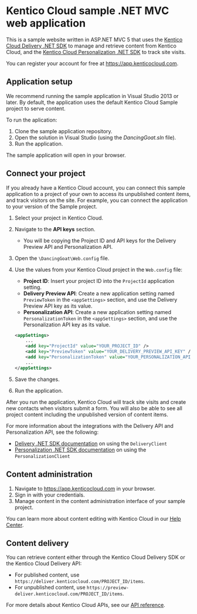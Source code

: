 # Kentico Cloud sample .NET MVC web application

This is a sample website written in ASP.NET MVC 5 that uses the [Kentico Cloud Delivery .NET SDK](https://github.com/Kentico/delivery-sdk-net) to manage and retrieve content from Kentico Cloud, and the [Kentico Cloud Personalization .NET SDK](https://github.com/Kentico/personalization-sdk-net) to track site visits.

You can register your account for free at <https://app.kenticocloud.com>.

## Application setup

We recommend running the sample application in Visual Studio 2013 or later. By default, the application uses the default Kentico Cloud Sample project to serve content.

To run the aplication:

1. Clone the sample application repository.
1. Open the solution in Visual Studio (using the _DancingGoat.sln_ file).
1. Run the application.

The sample application will open in your browser.

## Connect your project

If you already have a Kentico Cloud account, you can connect this sample application to a project of your own to access its unpublished content items, and track visitors on the site. For example, you can connect the application to your version of the Sample project.

1. Select your project in Kentico Cloud.
1. Navigate to the **API keys** section.

    * You will be copying the Project ID and API keys for the Delivery Preview API and Personalization API.

1. Open the `\DancingGoat\Web.config` file.
1. Use the values from your Kentico Cloud project in the `Web.config` file:

    * **Project ID**: Insert your project ID into the `ProjectId` application setting.
    * **Delivery Preview API**: Create a new application setting named `PreviewToken` in the `<appSettings>` section, and use the Delivery Preview API key as its value.
    * **Personalization API**: Create a new application setting named `PersonalizationToken` in the `<appSettings>` section, and use the Personalization API key as its value.

    ```xml
    <appSettings>
        ...
        <add key="ProjectId" value="YOUR_PROJECT_ID" />
        <add key="PreviewToken" value="YOUR_DELIVERY_PREVIEW_API_KEY" />
        <add key="PersonalizationToken" value="YOUR_PERSONALIZATION_API_KEY" />
        ...
    </appSettings>
    ```

1. Save the changes.
1. Run the application.

After you run the application, Kentico Cloud will track site visits and create new contacts when visitors submit a form. You will also be able to see all project content including the unpublished version of content items.

For more information about the integrations with the Delivery API and Personalization API, see the following:

* [Delivery .NET SDK documentation](https://github.com/Kentico/delivery-sdk-net#using-the-deliveryclient) on using the `DeliveryClient`
* [Personalization .NET SDK documentation](https://github.com/Kentico/personalization-sdk-net#basic-scenarios) on using the `PersonalizationClient`

## Content administration

1. Navigate to <https://app.kenticocloud.com> in your browser.
1. Sign in with your credentials.
1. Manage content in the content administration interface of your sample project.

You can learn more about content editing with Kentico Cloud in our [Help Center](http://help.kenticocloud.com/).

## Content delivery

You can retrieve content either through the Kentico Cloud Delivery SDK or the Kentico Cloud Delivery API:

* For published content, use `https://deliver.kenticocloud.com/PROJECT_ID/items`.
* For unpublished content, use `https://preview-deliver.kenticocloud.com/PROJECT_ID/items`.

For more details about Kentico Cloud APIs, see our [API reference](https://developer.kenticocloud.com/reference).